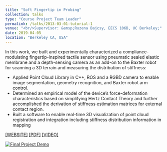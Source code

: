 ```yaml
---
title: "Soft Fingertip in Probing"
collection: talks
type: "Course Project Team Leader"
permalink: /talks/2013-03-01-tutorial-1
venue: "<br/>Supervisor: &emsp;Ruzena Bajcsy, EECS 106B, UC Berkeley;"
date: 2019-04-05
location: "Berkeley CA, USA"
---
```


In this work, we built and experimentally characterized a compliance-modulating fingertip-inspired tactile sensor using pneumatic sealed elastic membrane and a depth-sensing camera as an add-on to the Baxter robot for scanning a 3D terrain and measuring the distribution of stiffness:
* Applied Point Cloud Library in C++, ROS and a RGBD camera to enable image segmentation, geometry recognition, and Baxter robot arm control.
* Determined an empirical model of the device’s force-deformation characteristics based on simplifying Hertz Contact Theory and further accomplished the derivation of stiffness estimation matrices for external contact region.
* Built a software to enable real-time 3D visualization of point cloud registration and integration including stiffness distribution information in mapping
  
  
  
[[WEBSITE]](https://softfingertip.weebly.com) [[PDF]](http://YefanZhou.github.io/files/Soft_Fingertip_in_Probing.pdf) [[VIDEO]](https://www.youtube.com/playlist?list=PLWRI-5Ak19eUrtcS3Qgkj9K5kgUXBeuna)
  
  
[![Final Project Demo](https://res.cloudinary.com/marcomontalbano/image/upload/v1585753741/video_to_markdown/images/youtube--FDzTdQ9oiN0-c05b58ac6eb4c4700831b2b3070cd403.jpg)](https://www.youtube.com/watch?v=FDzTdQ9oiN0&list=PLWRI-5Ak19eUrtcS3Qgkj9K5kgUXBeuna&index=2&t=0s "Final Project Demo")